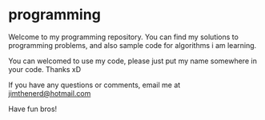 programming
===========

Welcome to my programming repository. You can find my solutions to programming problems, and also sample code for algorithms i am learning.

You can welcomed to use my code, please just put my name somewhere in your code. Thanks xD

If you have any questions or comments, email me at jimthenerd@hotmail.com

Have fun bros!
